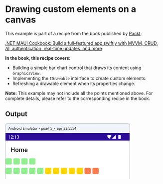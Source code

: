 # Drawing custom elements on a canvas 
This example is part of a recipe from the book published by [Packt](https://www.packtpub.com/en-us?utm_source=github):

[.NET MAUI Cookbook: Build a full-featured app swiftly with MVVM, CRUD, AI, authentication, real-time updates, and more](https://www.packtpub.com/en-IT/product/net-maui-cookbook-9781835464625)

**In the book, this recipe covers:**
* Building a simple bar chart control that draws its content using `GraphicsView`.
* Implementing the `IDrawable` interface to create custom elements.
* Refreshing a drawable element when its properties change.

**Note:** This example may not include all the points mentioned above. For complete details, please refer to the corresponding recipe in the book.
## Output
![Custom Segmented Bar Chart](/Images/Segmented%20Bar%20Chart.png)
